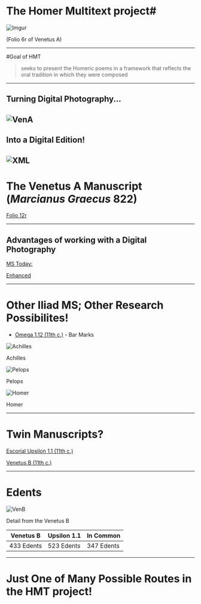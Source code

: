 # The Homer Multitext project#

![Imgur](http://i65.tinypic.com/wbw702.jpg)

(Folio 6r of Venetus A)

----
#Goal of HMT

>seeks to present the Homeric poems in a framework that reflects the oral tradition in which they were composed

----
## Turning Digital Photography...

![VenA](http://i66.tinypic.com/28iahbt.jpg "Ven A 15.1-10")
----
## Into a Digital Edition!

![XML](http://i68.tinypic.com/120rnf9.png "XML of 15.1-10")
----
# The Venetus A Manuscript (*Marcianus Graecus* 822) #

[Folio 12r](http://www.homermultitext.org/hmt-digital/images?request=GetIIPMooViewer&urn=urn:cite:hmt:vaimg.VA012RN-0013)

----
## Advantages of working with a Digital Photography

[MS Today:](http://www.homermultitext.org/iipsrv?OBJ=IIP,1.0&FIF=/project/homer/pyramidal/VenA/VA012RN-0013.tif&RGN=0.782,0.0968,0.106,0.2222&WID=9000&CVT=JPEG)

[Enhanced](http://www.homermultitext.org/iipsrv?OBJ=IIP,1.0&FIF=/project/homer/pyramidal/VenA/VA012RUVD-0895.tif&RGN=0.603,0.1396,0.179,0.4384&WID=9000&CVT=JPEG)

----
# Other Iliad MS; Other Research Possibilites!

- [Omega 1.12 (11th c.)](http://www.homermultitext.org/hmt-image-archive/E4/E4-Pages/015r-537.jpg) - Bar Marks

![Achilles](http://i68.tinypic.com/35jfghj.png)

Achilles

![Pelops](http://i66.tinypic.com/2itfz89.png)

Pelops

![Homer](http://i63.tinypic.com/33466xi.png)

Homer

----
# Twin Manuscripts?

[Escorial Upsilon 1.1 (11th c.)](http://www.homermultitext.org/hmt-image-archive/E3/E3-RGB/E3-013v.jpg)

[Venetus B (11th c.)](http://www.homermultitext.org/hmt-digital/facs?urn=urn:cite:hmt:msB.14v)

----
# Edents

![VenB](http://i65.tinypic.com/sqtu1j.png)

Detail from the Venetus B

|Venetus B | Upsilon 1.1 | In Common |
| ------ | ------ | ------ | 
| 433 Edents | 523 Edents | 347 Edents | 

----
# Just One of Many Possible Routes in the HMT project!

